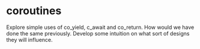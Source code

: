 # coroutines

Explore simple uses of co_yield, c_await and co_return.
How would we have done the same previously.
Develop some intuition on what sort of designs they will influence.
